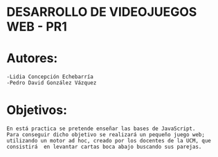 # DESARROLLO DE VIDEOJUEGOS WEB - PR1

# Autores:

    -Lidia Concepción Echebarría
    -Pedro David González Vázquez

# Objetivos:
    
    En está practica se pretende enseñar las bases de JavaScript.
    Para conseguir dicho objetivo se realizará un pequeño juego web; utilizando un motor ad hoc, creado por los docentes de la UCM, que consistirá  en levantar cartas boca abajo buscando sus parejas.